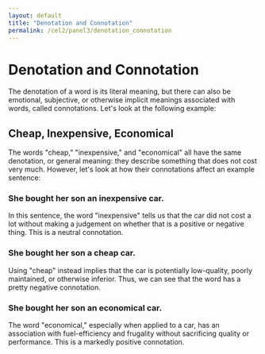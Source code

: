 ```yaml
---
layout: default
title: "Denotation and Connotation"
permalink: /cel2/panel3/denotation_connotation
---
```


# Denotation and Connotation

The denotation of a word is its literal meaning, but there can also be emotional, subjective, or otherwise implicit meanings associated with words, called connotations. Let's look at the following example:

## Cheap, Inexpensive, Economical

The words "cheap," "inexpensive," and "economical" all have the same denotation, or general meaning: they describe something that does not cost very much. However, let's look at how their connotations affect an example sentence:

### She bought her son an inexpensive car.

In this sentence, the word "inexpensive" tells us that the car did not cost a lot without making a judgement on whether that is a positive or negative thing. This is a neutral connotation.

### She bought her son a cheap car.

Using "cheap" instead implies that the car is potentially low-quality, poorly maintained, or otherwise inferior. Thus, we can see that the word has a pretty negative connotation.

### She bought her son an economical car.

The word "economical," especially when applied to a car, has an association with fuel-efficiency and frugality without sacrificing quality or performance. This is a markedly positive connotation.



